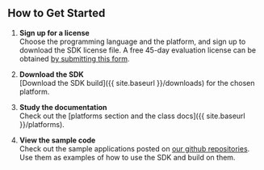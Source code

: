 ## How to Get Started  
1. __Sign up for a license__  
    Choose the programming language and the platform, and sign up to download the SDK license file.
    A free 45-day evaluation license can be obtained [by submitting this form](http://www.affectiva.com/45-day-free-trial/).  
1. __Download the SDK__  
    [Download the SDK build]({{ site.baseurl }}/downloads) for the chosen platform.

1. __Study the documentation__  
    Check out the [platforms section and the class docs]({{ site.baseurl }}/platforms).  
1. __View the sample code__  
    Check out the sample applications posted on [our github repositories](http://github.com/Affectiva).  
    Use them as examples of how to use the SDK and build on them.
